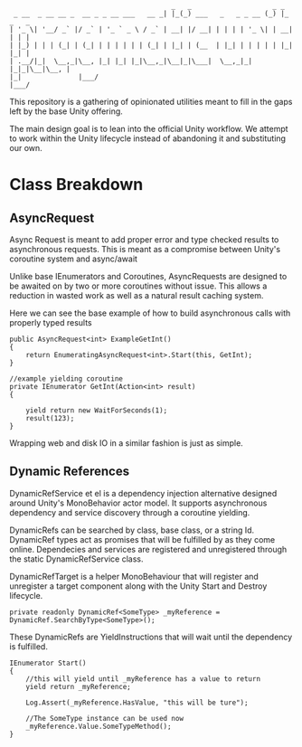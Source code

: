  ```
                                         _   _                    _ _         
  _ __  _ __ __ _  __ _ _ __ ___   __ _| |_(_) ___   _   _ _ __ (_) |_ _   _ 
 | '_ \| '__/ _` |/ _` | '_ ` _ \ / _` | __| |/ __| | | | | '_ \| | __| | | |
 | |_) | | | (_| | (_| | | | | | | (_| | |_| | (__  | |_| | | | | | |_| |_| |
 | .__/|_|  \__,_|\__, |_| |_| |_|\__,_|\__|_|\___|  \__,_|_| |_|_|\__|\__, |
 |_|              |___/                                                |___/ 
```
This repository is a gathering of opinionated utilities meant to fill in the gaps left by the base Unity offering.

The main design goal is to lean into the official Unity workflow.  We attempt to work within the Unity lifecycle instead of abandoning it and substituting our own.


# Class Breakdown

## AsyncRequest
Async Request is meant to add proper error and type checked results to asynchronous requests.
This is meant as a compromise between Unity's coroutine system and async/await 

Unlike base IEnumerators and Coroutines, AsyncRequests are designed to be awaited on by two or more coroutines without issue.  This allows a reduction in wasted work as well as a natural result caching system.

Here we can see the base example of how to build asynchronous calls with properly typed results
```
public AsyncRequest<int> ExampleGetInt()
{
    return EnumeratingAsyncRequest<int>.Start(this, GetInt);
}

//example yielding coroutine
private IEnumerator GetInt(Action<int> result)
{

    yield return new WaitForSeconds(1);
    result(123);
}
```

Wrapping web and disk IO in a similar fashion is just as simple.

## Dynamic References

DynamicRefService et el is a dependency injection alternative designed around Unity's MonoBehavior actor model.  It supports asynchronous dependency and service discovery through a coroutine yielding. 

DynamicRefs can be searched by class, base class, or a string Id.  DynamicRef types act as promises that will be fulfilled by as they come online.  Dependecies and services are registered and unregistered through the static DynamicRefService class.  

DynamicRefTarget is a helper MonoBehaviour that will register and unregister a target component along with the Unity Start and Destroy lifecycle.


```private readonly DynamicRef<SomeType> _myReference = DynamicRef.SearchByType<SomeType>();```

These DynamicRefs are YieldInstructions that will wait until the dependency is fulfilled.

```
IEnumerator Start()
{
	//this will yield until _myReference has a value to return
	yield return _myReference;

	Log.Assert(_myReference.HasValue, "this will be ture");
	
	//The SomeType instance can be used now
	_myReference.Value.SomeTypeMethod();
}
```